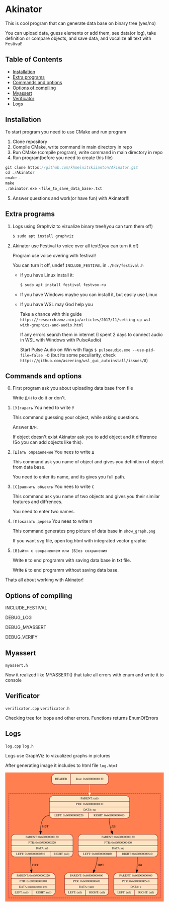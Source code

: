 # Akinator

This is cool program that can generate data base on binary tree (yes/no)

You can upload data, guess elements or add them, see data(or log), take definition or compare objects, and save data, and vocalize all text with Festival!

## Table of Contents

- [Installation](#installation)
- [Extra programs](#extra-programs)
- [Commands and options](#commands-and-options)
- [Options of compiling](#options-of-compiling)
- [Myassert](#myassert)
- [Verificator](#verificator)
- [Logs](#logs)

## Installation

To start program you need to use CMake and run program

1.  Clone repository
2.  Compile CMake, write command in main directory in repo
3.  Run CMake (compile program), write command in main directory in repo
4.  Run program(before you need to create this file) 
```c
git clone https://github.com/khmelnitskiianton/Akinator.git
cd ./Akinator
cmake .
make
./akinator.exe <file_to_save_data_base>.txt
```
5. Answer questions and work(or have fun) with Akinator!!! 

## Extra programs

1.  Logs using Graphviz to vizualize binary tree!(you can turn them off) 
    ```c
    $ sudo apt install graphviz
    ```
2.  Akinator use Festival to voice over all text!(you can turn it of)

    Program use voice overing with festival!
    
    You can turn it off, undef `INCLUDE_FESTIVAL` in `./hdr/festival.h`
    -   If you have Linux install it:
        ```c
        $ sudo apt install festival festvox-ru 
        ```
    -   If you have Windows maybe you can install it, but easily use Linux
    -   If you have WSL may God help you
    
        Take a chance with this guide `https://research.wmz.ninja/articles/2017/11/setting-up-wsl-with-graphics-and-audio.html`
        
        If any errors search them in internet (I spent 2 days to connect audio in WSL with Windows with PulseAudio)
        
        Start Pulse Audio on Win with flags `$ pulseaudio.exe --use-pid-file=false -D` (but its some peculiarity, check `https://github.com/aseering/wsl_gui_autoinstall/issues/8`)

## Commands and options

0.  First program ask you about uploading data base from file
   
    Write `Д/Н` to do it or don't.

1. `[У]гадать` You need to write `У`
   
    This command guessing your object, while asking questions.
   
    Answer `Д/Н`.
   
    If object doesn't exist Akinator ask you to add object and it difference (So you can add objects like this).

2. `[Д]ать определение` You nees to write `Д`
   
    This command ask you name of object and gives you definition of object from data base.

    You need to enter its name, and its gives you full path. 

3. `[С]равнить объекты` You nees to write `С`
   
    This command ask you name of two objects and gives you their similar features and diffrences.
   
    You need to enter two names.

4. `[П]оказать дерево` You nees to write `П`

    This command generates png picture of data base in `show_graph.png`
   
    If you want svg file, open log.html with integrated vector graphic

5. `[В]ыйти с сохранением или [Б]ез сохранения`

    Write `В` to end programm with saving data base in txt file.
   
    Write `Б` to end programm without saving data base.

Thats all about working with Akinator! 

## Options of compiling

INCLUDE_FESTIVAL 

DEBUG_LOG 

DEBUG_MYASSERT 

DEBUG_VERIFY 

## Myassert

`myassert.h`

Now it realized like MYASSERT() that take all errors with enum and write it to console

## Verificator

`verificator.cpp` `verificator.h` 

Checking tree for loops and other errors. Functions returns EnumOfErrors 

## Logs

`log.cpp` `log.h`

Logs use GraphViz to vizualized graphs in pictures

After generating image it includes to html file `log.html`

![Пример графического лога!](https://github.com/khmelnitskiianton/Akinator/blob/main/example_log.svg)
